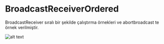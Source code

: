 # BroadcastReceiverOrdered

BroadcastReceiver sıralı bir şekilde çalıştırma örnekleri ve abortbroadcast te örnek verilmiştir.

![alt text]()
